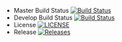 - Master Build Status [![Build Status](https://travis-ci.org/KaitlinCarlon/sem.svg?branch=master)](https://travis-ci.org/KaitlinCarlon/sem)
- Develop Build Status [![Build Status](https://travis-ci.org/KaitlinCarlon/sem.svg?branch=develop)](https://travis-ci.org/KaitlinCarlon/sem)
- License [![LICENSE](https://img.shields.io/github/license/KaitlinCarlon/sem.svg?style=flat-square)](https://github.com/KaitlinCarlon/sem/blob/master/LICENSE)
- Release [![Releases](https://img.shields.io/github/release/KaitlinCarlon/sem/all.svg?style=flat-square)](https://github.com/KaitlinCarlon/sem/releases)